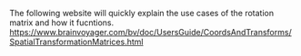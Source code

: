 The following website will quickly explain the use cases of the rotation matrix and how it fucntions.
https://www.brainvoyager.com/bv/doc/UsersGuide/CoordsAndTransforms/SpatialTransformationMatrices.html

